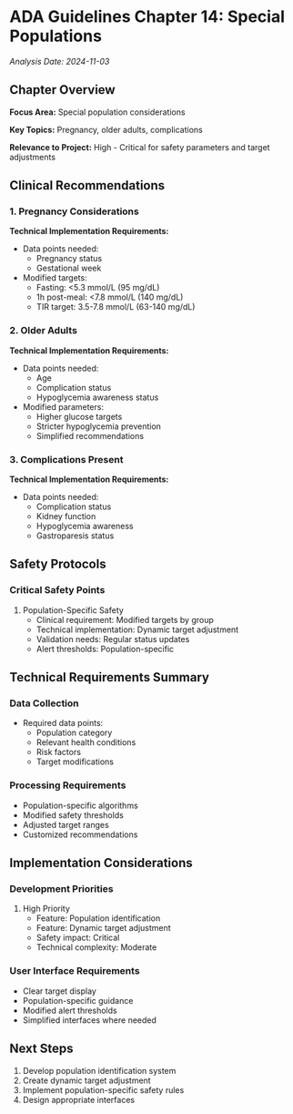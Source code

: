 # ADA Guidelines Chapter 14: Special Populations
*Analysis Date: 2024-11-03*

## Chapter Overview
**Focus Area:** Special population considerations

**Key Topics:** Pregnancy, older adults, complications

**Relevance to Project:** High - Critical for safety parameters and target adjustments

## Clinical Recommendations
### 1. Pregnancy Considerations
**Technical Implementation Requirements:**
- Data points needed:
  - Pregnancy status
  - Gestational week
- Modified targets:
  - Fasting: <5.3 mmol/L (95 mg/dL)
  - 1h post-meal: <7.8 mmol/L (140 mg/dL)
  - TIR target: 3.5-7.8 mmol/L (63-140 mg/dL)

### 2. Older Adults
**Technical Implementation Requirements:**
- Data points needed:
  - Age
  - Complication status
  - Hypoglycemia awareness status
- Modified parameters:
  - Higher glucose targets
  - Stricter hypoglycemia prevention
  - Simplified recommendations

### 3. Complications Present
**Technical Implementation Requirements:**
- Data points needed:
  - Complication status
  - Kidney function
  - Hypoglycemia awareness
  - Gastroparesis status

## Safety Protocols
### Critical Safety Points
1. Population-Specific Safety
   - Clinical requirement: Modified targets by group
   - Technical implementation: Dynamic target adjustment
   - Validation needs: Regular status updates
   - Alert thresholds: Population-specific

## Technical Requirements Summary
### Data Collection
- Required data points:
  - Population category
  - Relevant health conditions
  - Risk factors
  - Target modifications

### Processing Requirements
- Population-specific algorithms
- Modified safety thresholds
- Adjusted target ranges
- Customized recommendations

## Implementation Considerations
### Development Priorities
1. High Priority
   - Feature: Population identification
   - Feature: Dynamic target adjustment
   - Safety impact: Critical
   - Technical complexity: Moderate

### User Interface Requirements
- Clear target display
- Population-specific guidance
- Modified alert thresholds
- Simplified interfaces where needed

## Next Steps
1. Develop population identification system
2. Create dynamic target adjustment
3. Implement population-specific safety rules
4. Design appropriate interfaces